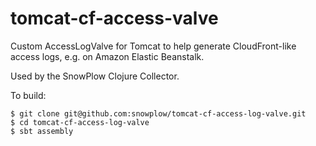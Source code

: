 tomcat-cf-access-valve
======================

Custom AccessLogValve for Tomcat to help generate CloudFront-like access logs, e.g. on Amazon Elastic Beanstalk.

Used by the SnowPlow Clojure Collector.

To build:

    $ git clone git@github.com:snowplow/tomcat-cf-access-log-valve.git
    $ cd tomcat-cf-access-log-valve
    $ sbt assembly

